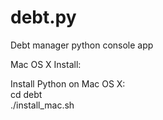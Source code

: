 # debt.py

Debt manager python console app

Mac OS X Install:  

Install Python on Mac OS X:  
cd debt  
./install_mac.sh  
